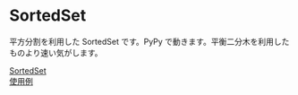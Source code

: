 # SortedSet

平方分割を利用した SortedSet です。PyPy で動きます。平衡二分木を利用したものより速い気がします。

[SortedSet](SortedSet.py)  
[使用例](example)  
